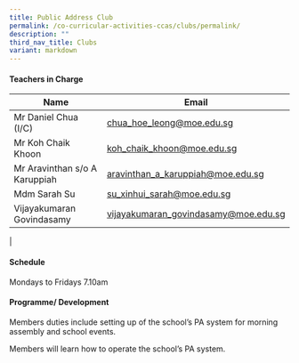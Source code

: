 ```yaml
---
title: Public Address Club
permalink: /co-curricular-activities-ccas/clubs/permalink/
description: ""
third_nav_title: Clubs
variant: markdown
---
```

#### **Teachers in Charge**

 | Name | Email |
 | -------- | -------- |
|Mr	Daniel Chua (I/C)	|[chua_hoe_leong@moe.edu.sg](mailto:chua_hoe_leong@moe.edu.sg)|
|Mr	Koh Chaik Khoon	|[koh_chaik_khoon@moe.edu.sg](mailto:koh_chaik_khoon@moe.edu.sg)|
|Mr	Aravinthan s/o A Karuppiah	|[aravinthan_a_karuppiah@moe.edu.sg](mailto:aravinthan_a_karuppiah@moe.edu.sg)|
|	Mdm Sarah Su 	|[su_xinhui_sarah@moe.edu.sg](mailto:su_xinhui_sarah@moe.edu.sg)|
|	Vijayakumaran Govindasamy	|[vijayakumaran_govindasamy@moe.edu.sg](mailto:vijayakumaran_govindasamy@moe.edu.sg)|		
|

#### **Schedule**

Mondays to Fridays 7.10am <br>

#### **Programme/ Development**


Members duties include setting up of the school’s PA system for morning assembly and school events. 

Members will learn how to operate the school’s PA system.